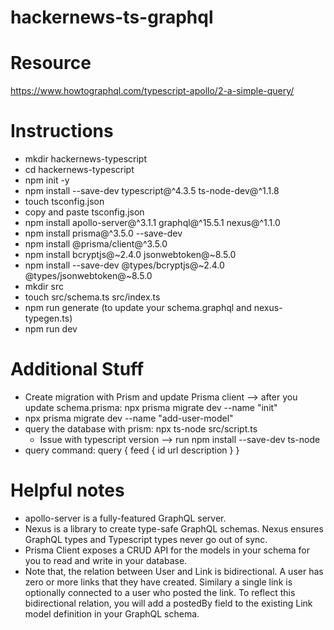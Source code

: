 # hackernews-ts-graphql

# Resource
https://www.howtographql.com/typescript-apollo/2-a-simple-query/

# Instructions
* mkdir hackernews-typescript
* cd hackernews-typescript
* npm init -y
* npm install --save-dev typescript@^4.3.5 ts-node-dev@^1.1.8
* touch tsconfig.json           
* copy and paste tsconfig.json   
* npm install apollo-server@^3.1.1 graphql@^15.5.1 nexus@^1.1.0
* npm install prisma@^3.5.0 --save-dev
* npm install @prisma/client@^3.5.0
* npm install bcryptjs@~2.4.0 jsonwebtoken@~8.5.0  
* npm install --save-dev @types/bcryptjs@~2.4.0  @types/jsonwebtoken@~8.5.0
* mkdir src
* touch src/schema.ts src/index.ts
* npm run generate (to update your schema.graphql and nexus-typegen.ts)
* npm run dev


# Additional Stuff
* Create migration with Prism and update Prisma client --> after you update schema.prisma: npx prisma migrate dev --name "init"
* npx prisma migrate dev --name "add-user-model"
* query the database with prism: npx ts-node src/script.ts              
    *   Issue with typescript version --> run npm install --save-dev ts-node
* query command:
query {
  feed {
    id
    url
    description
  }
}

# Helpful notes
* apollo-server is a fully-featured GraphQL server. 
* Nexus is a library to create type-safe GraphQL schemas. Nexus ensures GraphQL types and Typescript types never go out of sync.
* Prisma Client exposes a CRUD API for the models in your schema for you to read and write in your database.
* Note that, the relation between User and Link is bidirectional. A user has zero or more links that they have created. Similary a single link is optionally connected to a user who posted the link. To reflect this bidirectional relation, you will add a postedBy field to the existing Link model definition in your GraphQL schema.

